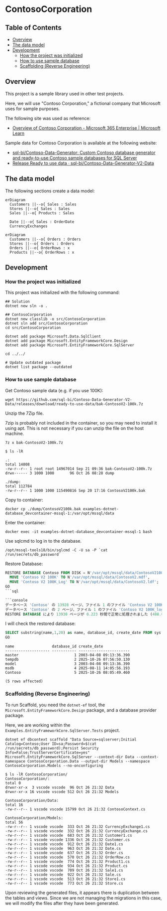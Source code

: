 # ContosoCorporation

## Table of Contents <!-- omit in toc -->

- [Overview](#overview)
- [The data model](#the-data-model)
- [Development](#development)
  - [How the project was initialized](#how-the-project-was-initialized)
  - [How to use sample database](#how-to-use-sample-database)
  - [Scaffolding (Reverse Engineering)](#scaffolding-reverse-engineering)

## Overview

This project is a sample library used in other test projects.

Here, we will use "Contoso Corporation," a fictional company that Microsoft uses for sample purposes.

The following site was used as reference:

- [Overview of Contoso Corporation - Microsoft 365 Enterprise | Microsoft Learn](https://learn.microsoft.com/ja-jp/microsoft-365/enterprise/contoso-overview?view=o365-worldwide)

Sample data for Contoso Corporation is available at the following website:

- [sql-bi/Contoso-Data-Generator: Custom Contoso database generator and ready-to-use Contoso sample databases for SQL Server](https://github.com/sql-bi/Contoso-Data-Generator/tree/main)
- [Release Ready to use data · sql-bi/Contoso-Data-Generator-V2-Data](https://github.com/sql-bi/Contoso-Data-Generator-V2-Data/releases/tag/ready-to-use-data)

## The data model

The following sections create a data model:

```mermaid
erDiagram
  Customers ||--o{ Sales : Sales
  Stores ||--o{ Sales : Sales
  Sales ||--o{ Products : Sales

  Date ||--o{ Sales : OrderDate
  CurrencyExchanges
```

```mermaid
erDiagram
  Customers ||--o{ Orders : Orders
  Stores ||--o{ Orders : Orders
  Orders ||--o{ OrderRows : x
  Products ||--o{ OrderRows : x
```

## Development

### How the project was initialized

This project was initialized with the following command:

```shell
## Solution
dotnet new sln -o .

## ContosoCorporation
dotnet new classlib -o src/ContosoCorporation
dotnet sln add src/ContosoCorporation
cd src/ContosoCorporation

dotnet add package Microsoft.Data.SqlClient
dotnet add package Microsoft.EntityFrameworkCore.Design
dotnet add package Microsoft.EntityFrameworkCore.SqlServer

cd ../../

# Update outdated package
dotnet list package --outdated
```

### How to use sample database

Get Contoso sample data (e.g. if you use 100K):

```shell
wget https://github.com/sql-bi/Contoso-Data-Generator-V2-Data/releases/download/ready-to-use-data/bak-ContosoV2-100k.7z 
```

Unzip the 7Zip file.

7zip is probably not included in the container, so you may need to install it using apt. This is not necessary if you can unzip the file on the host machine.

```shell
7z x bak-ContosoV2-100k.7z 
```

```console
$ ls -lR

.:
total 14808
-rw-r--r-- 1 root root 14967014 Sep 21 09:36 bak-ContosoV2-100k.7z
drwx------ 3 1000 1000       96 Oct 26 08:28 dump

./dump:
total 112784
-rw-r--r-- 1 1000 1000 115490816 Sep 20 17:16 ContosoV2100k.bak
```
<!-- spell-checker: words drwx -->

Copy to container:

```shell
docker cp ./dump/ContosoV2100k.bak examples-dotnet-database_devcontainer-mssql-1:/var/opt/mssql/data
```

Enter the container:

```shell
docker exec -it examples-dotnet-database_devcontainer-mssql-1 bash
```

Use sqlcmd to log in to the database.

```shell
/opt/mssql-tools18/bin/sqlcmd -C -U sa -P `cat /run/secrets/db_password` 
```

Restore Database:

```sql
RESTORE DATABASE Contoso FROM DISK = N'/var/opt/mssql/data/ContosoV2100k.bak' WITH
  MOVE 'Contoso V2 100K' TO N'/var/opt/mssql/data/ContosoV2.mdf',
  MOVE 'Contoso V2 100K_Log' TO N'/var/opt/mssql/data/ContosoV2.ldf';
GO
```sql

```console
データベース 'Contoso' の 13928 ページ、ファイル 1 のファイル 'Contoso V2 100K' を処理しました。
データベース 'Contoso' の 2 ページ、ファイル 1 のファイル 'Contoso V2 100K_log' を処理しました。
RESTORE DATABASE により 13930 ページが 0.223 秒間で正常に処理されました (488.000 MB/秒)。
```

I will check the restored database:

```sql
SELECT substring(name,1,20) as name, database_id, create_date FROM sys.databases;
GO
```

```console
name                 database_id create_date            
-------------------- ----------- -----------------------
master                         1 2003-04-08 09:13:36.390
tempdb                         2 2025-10-26 07:56:50.130
model                          3 2003-04-08 09:13:36.390
msdb                           4 2025-08-11 14:05:56.193
Contoso                        5 2025-10-26 08:05:49.460

(5 rows affected)
```

### Scaffolding (Reverse Engineering)

To run Scaffold, you need the `dotnet-ef` tool, the `Microsoft.EntityFrameworkCore.Design` package, and a database provider package.

Here, we are working within the `Examples.EntityFrameworkCore.SqlServer.Tests` project.

```shell
dotnet ef dbcontext scaffold "Data Source=sqlserver;Initial Catalog=Contoso;User ID=sa;Password=$(cat /run/secrets/db_password);Persist Security Info=False;TrustServerCertificate=yes" Microsoft.EntityFrameworkCore.SqlServer --context-dir Data --context-namespace ContosoCorporation.Data --output-dir Models --namespace ContosoCorporation.Models --no-onconfiguring
```
<!-- spell-checker: words onconfiguring -->

```console
$ ls -lR ContosoCorporation/
ContosoCorporation/:
total 0
drwxr-xr-x  3 vscode vscode  96 Oct 26 21:32 Data
drwxr-xr-x 16 vscode vscode 512 Oct 26 21:32 Models

ContosoCorporation/Data:
total 16
-rw-r--r-- 1 vscode vscode 15799 Oct 26 21:32 ContosoContext.cs

ContosoCorporation/Models:
total 56
-rw-r--r-- 1 vscode vscode  333 Oct 26 21:32 CurrencyExchange1.cs
-rw-r--r-- 1 vscode vscode  332 Oct 26 21:32 CurrencyExchange.cs
-rw-r--r-- 1 vscode vscode  683 Oct 26 21:32 Customer1.cs
-rw-r--r-- 1 vscode vscode 1336 Oct 26 21:32 Customer.cs
-rw-r--r-- 1 vscode vscode  912 Oct 26 21:32 Date1.cs
-rw-r--r-- 1 vscode vscode  963 Oct 26 21:32 Date.cs
-rw-r--r-- 1 vscode vscode  637 Oct 26 21:32 Order.cs
-rw-r--r-- 1 vscode vscode  570 Oct 26 21:32 OrderRow.cs
-rw-r--r-- 1 vscode vscode  774 Oct 26 21:32 Product1.cs
-rw-r--r-- 1 vscode vscode  934 Oct 26 21:32 Product.cs
-rw-r--r-- 1 vscode vscode  709 Oct 26 21:32 Sale1.cs
-rw-r--r-- 1 vscode vscode  922 Oct 26 21:32 Sale.cs
-rw-r--r-- 1 vscode vscode  513 Oct 26 21:32 Store1.cs
-rw-r--r-- 1 vscode vscode  773 Oct 26 21:32 Store.cs
```
<!-- spell-checker: words drwxr -->

Upon reviewing the generated files, it appears there is duplication between the tables and views. Since we are not managing the migrations in this case, we will modify the files after they have been generated.
